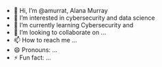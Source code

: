 - 👋 Hi, I’m @amurrat, Alana Murray
- 👀 I’m interested in cybersecurity and data science
- 🌱 I’m currently learning Cybersecurity and 
- 💞️ I’m looking to collaborate on ...
- 📫 How to reach me ...
- 😄 Pronouns: ...
- ⚡ Fun fact: ...

<!---
amurrat/amurrat is a ✨ special ✨ repository because its `README.md` (this file) appears on your GitHub profile.
You can click the Preview link to take a look at your changes.
--->
